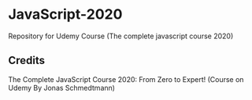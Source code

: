 # JavaScript-2020
Repository for Udemy Course (The complete javascript course 2020)

## Credits
The Complete JavaScript Course 2020: From Zero to Expert! (Course on Udemy By Jonas Schmedtmann)
